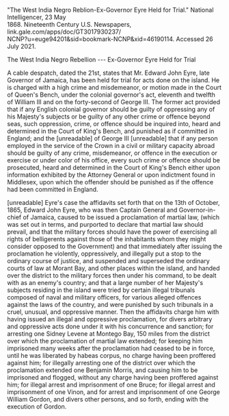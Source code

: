 ---
---

\"The West India Negro Reblion-Ex-Governor Eyre Held for Trial.\"
National Intelligencer, 23 May\
1868. Nineteenth Century U.S. Newspapers,
link.gale.com/apps/doc/GT3017930237/\
NCNP?u=euge94201&sid=bookmark-NCNP&xid=46190114. Accessed 26 July 2021.

The West India Negro Rebellion --- Ex-Governor Eyre Held for Trial

A cable despatch, dated the 21st, states that Mr. Edward John Eyre, late
Governor of Jamaica, has been held for trial for acts done on the
island. He is charged with a high crime and misdemeanor, or motion made
in the Court of Queen's Bench, under the colonial governor's act,
eleventh and twelfth of William III and on the forty-second of George
III. The former act provided that if any English colonial governor
should be guilty of oppressing any of his Majesty's subjects or be
guilty of any other crime or offence beyond seas, such oppression,
crime, or offence should be inquired into, heard and determined in the
Court of King's Bench, and punished as if committed in England; and the
\[unreadable\] of George III \[unreadable\] that if any person employed
in the service of the Crown in a civil or military capacity abroad
should be guilty of any crime, misdemeanor, or offence in the execution
or exercise or under color of his office, every such crime or offence
should be prosecuted, heard and determined in the Court of King's Bench
either upon information exhibited by the Attorney General or upon
indictment found in Middlesex, upon which the offender should be
punished as if the offence had been committed in England.

\[unreadable\] Eyre's case the affidavits set forth that on the 13th of
October, 1865, Edward John Eyre, who was then Captain General and
Governor-in-chief of Jamaica, caused to be issued a proclamation of
martial law, (which was set out in terms, and purported to declare that
martial law should prevail, and that the military forces should have the
power of exercising all rights of belligerents against those of the
inhabitants whom they might consider opposed to the Government) and that
immediately after issuing the proclamation he violently, oppressively,
and illegally put a stop to the ordinary course of justice, and
suspended and superseded the ordinary courts of law at Morant Bay, and
other places within the island, and handed over the district to the
military forces then under his command, to be dealt with as an enemy's
country; and that a large number of her Majesty's subjects residing in
the island were tried by certain illegal tribunals composed of naval and
military officers, for various alleged offences against the laws of the
country, and were punished by such tribunals in a cruel, unusual, and
oppressive manner. Then the affidavits charge him with having issued an
illegal and oppressive proclamation, for divers arbitrary and oppressive
acts done under it with his concurrence and sanction; for arresting one
Sidney Levene at Montego Bay, 150 miles from the district over which the
proclamation of martial law extended; for keeping him imprisoned many
weeks after the proclamation had ceased to be in force, until he was
liberated by habeas corpus, no charge having been proffered against him;
for illegally arresting one of the district over which the proclamation
extended one Benjamin Morris, and causing him to be imprisoned and
flogged, without any charge having been proffered against him; for
illegal arrest and imprisonment of one Bruce; for illegal arrest and
imprisonment of one Vinon, and for arrest and imprisonment of one George
William Gordon, and divers other persons, and so forth, ending with the
execution of Gordon.
